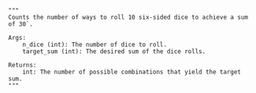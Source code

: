     """
    Counts the number of ways to roll 10 six-sided dice to achieve a sum of 30`.

    Args:
        n_dice (int): The number of dice to roll.
        target_sum (int): The desired sum of the dice rolls.

    Returns:
        int: The number of possible combinations that yield the target sum.
    """
